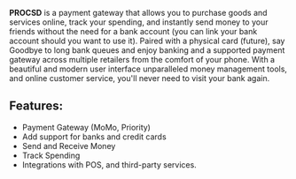 __PROCSD__ is a payment gateway that allows you to purchase goods and services online, track your spending, and instantly send money to your friends without the need for a bank account (you can link your bank account should you want to use it). Paired with a physical card (future), say Goodbye to long bank queues and enjoy banking and a supported payment gateway across multiple retailers from the comfort of your phone. With a beautiful and modern user interface unparalleled money management tools, and online customer service, you'll never need to visit your bank again.

## Features:
- Payment Gateway (MoMo, Priority)
- Add support for banks and credit cards
- Send and Receive Money
- Track Spending
- Integrations with POS, and third-party services.
